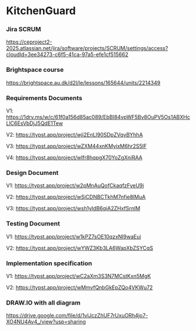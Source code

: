 # KitchenGuard

### Jira SCRUM
https://ceproject2-2025.atlassian.net/jira/software/projects/SCRUM/settings/access?cloudId=3ee34273-c6f5-41ca-97a5-efe1cf515662

### Brightspace course
https://brightspace.au.dk/d2l/le/lessons/165644/units/2214349

### Requirements Documents
V1: https://1drv.ms/w/c/61f0a156d85ac089/EbBI84vpWF5Bv8OuPV5Os1ABXHcLlC6EsVbDjJ5QdE1Tew

V2: https://typst.app/project/wji2EnLl90SDpZVqyBYhhA

V3: https://typst.app/project/wZXM44xnKMyixM6hr2S5lF

V4: https://typst.app/project/wIfr8hqpgX70YoZgXniRAA

### Design Document
V1: https://typst.app/project/w2pMnAuQofCkaqfzFyeU9i

V2: https://typst.app/project/wSjCDNBCTkhM7nfie8lMuA

V3: https://typst.app/project/wsh1yIdB6qiA2ZHxfSrnlM

### Testing Document
V1: https://typst.app/project/w1kPZ7sOE10qzxNl9waEui

V2: https://typst.app/project/wYWZ3Kb3LA6WapXbZSYCqS

### Implementation specification
V1: https://typst.app/project/wC2aXm3S3N7MCstKxn5MgK

V2: https://typst.app/project/wMmvfQnbGkEpZQo4VKWu72

### DRAW.IO with all diagram
https://drive.google.com/file/d/1vlJczZhUF7rUxuORh4jo7-XO4NU4Av4_/view?usp=sharing
